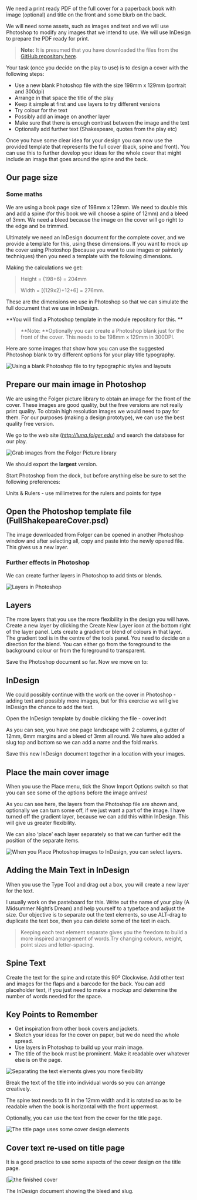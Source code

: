 
We need a print ready PDF of the full cover for a paperback book with image (optional) and title on the front and some blurb on the back.

We will need some assets, such as images and text and we will use Photoshop to modify any images that we intend to use. We will use InDesign to prepare the PDF ready for print.

> **Note:** It is presumed that you have downloaded the files from the [GitHub repository here](https://github.com/publisha/shakespeare_repo).

Your task (once you decide on the play to use) is to design a cover with the following steps:

- Use a new blank Photoshop file with the size 198mm x 129mm (portrait and 300dpi)
- Arrange in that space the title of the play
- Keep it simple at first and use layers to try different versions
- Try colour for the text
- Possibly add an image on another layer
- Make sure that there is enough contrast between the image and the text
- Optionally add further text (Shakespeare, quotes from the play etc)

Once you have some clear idea for your design you can now use the provided template that represents the full cover (back, spine and front). You can use this to further develop your ideas for the whole cover that might include an image that goes around the spine and the back.

## Our page size

### Some maths

We are using a book page size of 198mm x 129mm. We need to double this and add a spine (for this book we will choose a spine of 12mm) and a bleed of 3mm. We need a bleed because the image on the cover will go right to the edge and be trimmed.

Ultimately we need an InDesign document for the complete cover, and we provide a template for this, using these dimensions. If you want to mock up the cover using Photoshop (because you want to use images or painterly techniques) then you need a template with the following dimensions.

Making the calculations we get:

> Height = (198+6) = 204mm
>
> Width = \[(129x2)+12+6\] = 276mm.

These are the dimensions we use in Photoshop so that we can simulate the full document that we use in InDesign.

**You will find a Photoshop template in the module repository for this.
**
> **Note: **Optionally you can create a Photoshop blank just for the front of the cover. This needs to be 198mm x 129mm in 300DPI.

Here are some images that show how you can use the suggested Photoshop blank to try different options for your play title typography.

![Using a blank Photoshop file to try typographic styles and layouts](../../media/dreamtrials.jpg)

## Prepare our main image in Photoshop

We are using the Folger picture library to obtain an image for the front of the cover. These images are good quality, but the free versions are not really print quality. To obtain high resolution images we would need to pay for them. For our purposes (making a design prototype), we can use the best quality free version.

We go to the web site (*http://luna.folger.edu*) and search the database for our play.

![Grab images from the Folger Picture library](../../media/shakespeareCover/image1.jpeg)

We should export the **largest** version.

Start Photoshop from the dock, but before anything else be sure to set the following preferences:

Units & Rulers - use millimetres for the rulers and points for type

## Open the Photoshop template file (FullShakepeareCover.psd)

The image downloaded from Folger can be opened in another Photoshop window and after selecting all, copy and paste into the newly opened file. This gives us a new layer.

### Further effects in Photoshop

We can create further layers in Photoshop to add tints or blends.

![Layers in Photoshop](../../media/shakespeareCover/image2.jpeg)

## Layers

The more layers that you use the more flexibility in the design you will have. Create a new layer by clicking the Create New Layer icon at the bottom right of the layer panel. Lets create a gradient or blend of colours in that layer. The gradient tool is in the centre of the tools panel. You need to decide on a direction for the blend. You can either go from the foreground to the background colour or from the foreground to transparent.

Save the Photoshop document so far. Now we move on to:

## InDesign

We could possibly continue with the work on the cover in Photoshop - adding text and possibly more images, but for this exercise we will give InDesign the chance to add the text.

Open the InDesign template by double clicking the file - cover.indt

As you can see, you have one page landscape with 2 columns, a gutter of 12mm, 6mm margins and a bleed of 3mm all round. We have also added a slug top and bottom so we can add a name and the fold marks.

Save this new InDesign document together in a location with your images.

## Place the main cover image

When you use the Place menu, tick the Show Import Options switch so that you can see some of the options before the image arrives!

As you can see here, the layers from the Photoshop file are shown and, optionally we can turn some off, if we just want a part of the image. I have turned off the gradient layer, because we can add this within InDesign. This will give us greater flexibility.

We can also ‘place’ each layer separately so that we can further edit the position of the separate items.

![When you Place Photoshop images to InDesign, you can select layers. ](../../media/shakespeareCover/image3.jpeg)

## Adding the Main Text in InDesign

When you use the Type Tool and drag out a box, you will create a new layer for the text.

I usually work on the pasteboard for this. Write out the name of your play (A Midsummer Night’s Dream) and help yourself to a typeface and adjust the size. Our objective is to separate out the text elements, so use ALT-drag to duplicate the text box, then you can delete some of the text in each.

> Keeping each text element separate gives you the freedom to build a more inspired arrangement of words.Try changing colours, weight, point sizes and letter-spacing.

## Spine Text

Create the text for the spine and rotate this 90º Clockwise. Add other text and images for the flaps and a barcode for the back. You can add placeholder text, if you just need to make a mockup and determine the number of words needed for the space.

## Key Points to Remember

- Get inspiration from other book covers and jackets.
- Sketch your ideas for the cover on paper, but we do need the whole spread.
- Use layers in Photoshop to build up your main image.
- The title of the book must be prominent. Make it readable over whatever else is on the page.

![Separating the text elements gives you more flexibility](../../media/shakespeareCover/image4.jpeg)

Break the text of the title into individual words so you can arrange creatively.

The spine text needs to fit in the 12mm width and it is rotated so as to be readable when the book is horizontal with the front uppermost.

Optionally, you can use the text from the cover for the title page.

![The title page uses some cover design elements](../../media/shakespeareCover/image5.jpeg)

## Cover text re-used on title page

It is a good practice to use some aspects of the cover design on the title page.

[![the finished cover](../../media/shakespeareCover/image4.png)

The InDesign document showing the bleed and slug.
